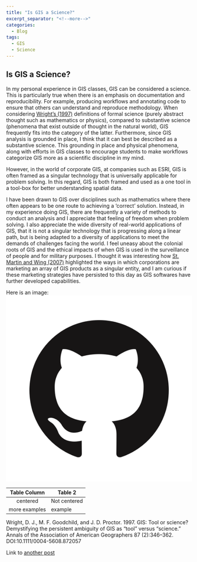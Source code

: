 ```yaml
---
title: "Is GIS a Science?"
excerpt_separator: "<!--more-->"
categories:
  - Blog
tags:
  - GIS
  - Science
---
```


## Is GIS a Science? 


In my personal  experience in GIS classes, GIS can be considered a science. This is particularly true when there is an emphasis on documentation and reproducibility. For example, producing workflows and annotating code to ensure that others can understand and reproduce methodology. When considering [Wright’s (1997)](https://www.tandfonline.com/doi/abs/10.1111/0004-5608.872057) definitions of formal science (purely abstract thought such as mathematics or physics), compared to substantive science (phenomena that exist outside of thought in the natural world), GIS frequently fits into the category of the latter. Furthermore, since GIS analysis is grounded in place, I think that it can best be described as a substantive science. This grounding in place and physical phenomena, along with efforts in GIS classes to encourage students to make workflows categorize GIS more as a scientific discipline in my mind. 

However, in the world of corporate GIS, at companies such as ESRI, GIS is often framed as a singular technology that is universally applicable for problem solving. In this regard, GIS is both framed and used as a one tool in a tool-box for better understanding spatial data. 

I have been drawn to GIS over disciplines such as mathematics where there often appears to be one route to achieving a ‘correct’ solution. Instead, in my experience doing GIS, there are frequently a variety of methods to conduct an analysis and I appreciate that feeling of freedom when problem solving. I also appreciate the wide diversity of real-world applications of GIS, that it is not a singular technology that is progressing along a linear path, but is being adapted to a diversity of applications to meet the demands of challenges facing the world. I feel uneasy about the colonial roots of GIS and the ethical impacts of when GIS is used in the surveillance of people and for military purposes. I thought it was interesting how [St. Martin and Wing (2007)](https://www.academia.edu/11144646/_The_discourse_and_discipline_of_GIS_Cartographica_42_no_3_Fall_2007_235_248) highlighted the ways in which corporations are marketing an array of GIS products as a singular entity, and I am curious if these marketing strategies have persisted to this day as GIS softwares have further developed capabilities. 









Here is an image: ![GitHub Logo](/assets/images/GitHub-Mark.png)

|Table Column| Table 2 |
| :-------------:| -----------|  
|centered| Not centered| 
| more examples | example| 

Wright, D. J., M. F. Goodchild, and J. D. Proctor. 1997. GIS: Tool or science? Demystifying the persistent ambiguity of GIS as “tool” versus “science.” Annals of the Association of American Geographers 87 (2):346–362. DOI:10.1111/0004-5608.872057


Link to [another post](/blog/post-standard/)